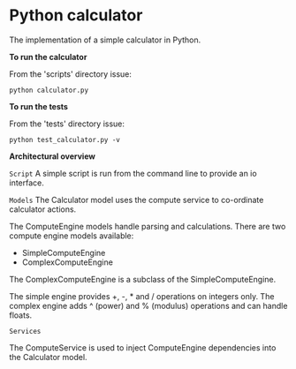 # Python calculator

The implementation of a simple calculator in Python.

**To run the calculator**

From the 'scripts' directory issue:

```
python calculator.py
```

**To run the tests**

From the 'tests' directory issue:

```
python test_calculator.py -v
```

**Architectural overview**

`Script`
A simple script is run from the command line to provide an io interface.

`Models`
The Calculator model uses the compute service to co-ordinate calculator actions.

The ComputeEngine models handle parsing and calculations.  There are two compute engine models available:

* SimpleComputeEngine
* ComplexComputeEngine

The ComplexComputeEngine is a subclass of the SimpleComputeEngine.

The simple engine provides +, -, * and / operations on integers only.  The complex engine adds ^ (power) and % (modulus) operations and can handle floats.

`Services`

The ComputeService is used to inject ComputeEngine dependencies into the Calculator model.





